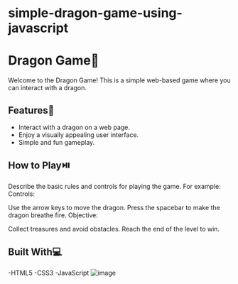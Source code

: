 # simple-dragon-game-using-javascript
# Dragon Game🐉

Welcome to the Dragon Game! This is a simple web-based game where you can interact with a dragon.

## Features📜

- Interact with a dragon on a web page.
- Enjoy a visually appealing user interface.
- Simple and fun gameplay.

## How to Play⏯️
Describe the basic rules and controls for playing the game. For example:
Controls:

Use the arrow keys to move the dragon.
Press the spacebar to make the dragon breathe fire.
Objective:

Collect treasures and avoid obstacles.
Reach the end of the level to win.

## Built With💻

-HTML5
-CSS3
-JavaScript
![image](https://github.com/samiksha1503/simple-dragon-game-using-javascript/assets/131444629/277ed5d8-2aac-42cc-bf0a-63612dc2d4f4)


